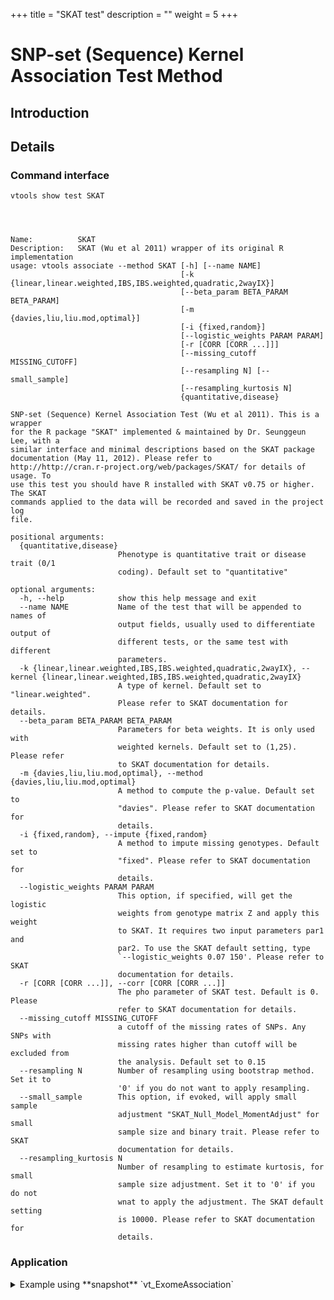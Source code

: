 
+++
title = "SKAT test"
description = ""
weight = 5
+++


# SNP-set (Sequence) Kernel Association Test Method 


## Introduction

## Details

### Command interface

    vtools show test SKAT
    



    Name:          SKAT
    Description:   SKAT (Wu et al 2011) wrapper of its original R implementation
    usage: vtools associate --method SKAT [-h] [--name NAME]
                                          [-k {linear,linear.weighted,IBS,IBS.weighted,quadratic,2wayIX}]
                                          [--beta_param BETA_PARAM BETA_PARAM]
                                          [-m {davies,liu,liu.mod,optimal}]
                                          [-i {fixed,random}]
                                          [--logistic_weights PARAM PARAM]
                                          [-r [CORR [CORR ...]]]
                                          [--missing_cutoff MISSING_CUTOFF]
                                          [--resampling N] [--small_sample]
                                          [--resampling_kurtosis N]
                                          {quantitative,disease}
    
    SNP-set (Sequence) Kernel Association Test (Wu et al 2011). This is a wrapper
    for the R package "SKAT" implemented & maintained by Dr. Seunggeun Lee, with a
    similar interface and minimal descriptions based on the SKAT package
    documentation (May 11, 2012). Please refer to
    http://http://cran.r-project.org/web/packages/SKAT/ for details of usage. To
    use this test you should have R installed with SKAT v0.75 or higher. The SKAT
    commands applied to the data will be recorded and saved in the project log
    file.
    
    positional arguments:
      {quantitative,disease}
                            Phenotype is quantitative trait or disease trait (0/1
                            coding). Default set to "quantitative"
    
    optional arguments:
      -h, --help            show this help message and exit
      --name NAME           Name of the test that will be appended to names of
                            output fields, usually used to differentiate output of
                            different tests, or the same test with different
                            parameters.
      -k {linear,linear.weighted,IBS,IBS.weighted,quadratic,2wayIX}, --kernel {linear,linear.weighted,IBS,IBS.weighted,quadratic,2wayIX}
                            A type of kernel. Default set to "linear.weighted".
                            Please refer to SKAT documentation for details.
      --beta_param BETA_PARAM BETA_PARAM
                            Parameters for beta weights. It is only used with
                            weighted kernels. Default set to (1,25). Please refer
                            to SKAT documentation for details.
      -m {davies,liu,liu.mod,optimal}, --method {davies,liu,liu.mod,optimal}
                            A method to compute the p-value. Default set to
                            "davies". Please refer to SKAT documentation for
                            details.
      -i {fixed,random}, --impute {fixed,random}
                            A method to impute missing genotypes. Default set to
                            "fixed". Please refer to SKAT documentation for
                            details.
      --logistic_weights PARAM PARAM
                            This option, if specified, will get the logistic
                            weights from genotype matrix Z and apply this weight
                            to SKAT. It requires two input parameters par1 and
                            par2. To use the SKAT default setting, type
                            `--logistic_weights 0.07 150'. Please refer to SKAT
                            documentation for details.
      -r [CORR [CORR ...]], --corr [CORR [CORR ...]]
                            The pho parameter of SKAT test. Default is 0. Please
                            refer to SKAT documentation for details.
      --missing_cutoff MISSING_CUTOFF
                            a cutoff of the missing rates of SNPs. Any SNPs with
                            missing rates higher than cutoff will be excluded from
                            the analysis. Default set to 0.15
      --resampling N        Number of resampling using bootstrap method. Set it to
                            '0' if you do not want to apply resampling.
      --small_sample        This option, if evoked, will apply small sample
                            adjustment "SKAT_Null_Model_MomentAdjust" for small
                            sample size and binary trait. Please refer to SKAT
                            documentation for details.
      --resampling_kurtosis N
                            Number of resampling to estimate kurtosis, for small
                            sample size adjustment. Set it to '0' if you do not
                            wnat to apply the adjustment. The SKAT default setting
                            is 10000. Please refer to SKAT documentation for
                            details.
    



### Application

<details><summary> Example using **snapshot** `vt_ExomeAssociation`</summary> 



    vtools associate rare status -m "SKAT --name skat quantitative" --group_by refGene.name2 --\
    to_db skat -j8 > skat.txt
    



    INFO: 3180 samples are found
    INFO: 2632 groups are found
    INFO: Starting 8 processes to load genotypes
    Loading genotypes: 100% [=========================================================================================================================================] 3,180 32.8/s in 00:01:36
    Testing for association: 100% [================================================================================================================================] 2,632/147 8.9/s in 00:04:56
    INFO: Association tests on 2632 groups have completed. 147 failed.
    INFO: Using annotation DB skat in project test.
    INFO: Annotation database used to record results of association tests. Created on Wed, 30 Jan 2013 21:34:23
    



    vtools show fields | grep skat
    



    skat.refGene_name2           refGene_name2
    skat.sample_size_skat        Sample size
    skat.Q_stats_skat            Test statistic for SKAT, "Q"
    skat.pvalue_skat             p-value
    



    head skat.txt
    



    refGene_name2	sample_size_skat	Q_stats_skat	pvalue_skat
    AADACL4	3180	33707.7	0.379148
    ABCD3	3180	1178.25	0.961708
    AAMP	3180	5905.71	0.612598
    ABCB10	3180	55121.9	0.109206
    ABCB6	3180	16500.2	0.812062
    ABCG5	3180	9829.17	0.76832
    ABI2	3180	42491.9	0.0100467
    ABHD1	3180	1315.49	0.880286
    ABL2	3180	794.385	0.963097
    

(:exampleend</summary>
